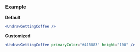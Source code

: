 ### Example

**Default**
```jsx
<UndrawGettingCoffee />
```

**Customized**
```jsx
<UndrawGettingCoffee primaryColor="#41B883" height="100" />
```

